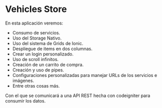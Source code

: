 # Vehicles Store 

En esta aplicación veremos: 

- Consumo de servicios.
- Uso del Storage Nativo.
- Uso del sistema de Grids de Ionic.
- Despliegue de items en dos columnas.
- Crear un login personalizado.
- Uso de scroll infinitos.
- Creación de un carrito de compra.
- Creación y uso de pipes.
- Configuraciones personalizadas para manejar URLs de los servicios e imágenes.
- Entre otras cosas más.

Con el que se comunicará a una API REST hecha con codeigniter para consumir los datos.

